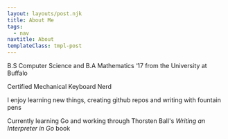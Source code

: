 ```yaml
---
layout: layouts/post.njk
title: About Me
tags:
  - nav
navtitle: About
templateClass: tmpl-post
---
```


B.S Computer Science and B.A Mathematics ‘17 from the University at Buffalo

Certified Mechanical Keyboard Nerd

I enjoy learning new things, creating github repos and writing with fountain pens

Currently learning Go and working through Thorsten Ball's *Writing an Interpreter in Go* book
